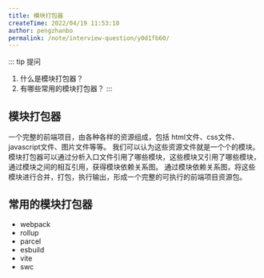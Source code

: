 ```yaml
---
title: 模块打包器
createTime: 2022/04/19 11:53:10
author: pengzhanbo
permalink: /note/interview-question/y0d1fb60/
---
```


::: tip 提问
1. 什么是模块打包器？
2. 有哪些常用的模块打包器？
:::

## 模块打包器

一个完整的前端项目，由各种各样的资源组成，包括 html文件、css文件、javascript文件、图片文件等等。
我们可以认为这些资源文件就是一个个的模块。
模块打包器可以通过分析入口文件引用了哪些模块，这些模块又引用了哪些模块，通过模块之间的相互引用，获得模块依赖关系图。
通过模块依赖关系图，将这些模块进行合并，打包，执行输出，形成一个完整的可执行的前端项目资源包。

## 常用的模块打包器

- webpack
- rollup
- parcel
- esbuild
- vite
- swc
